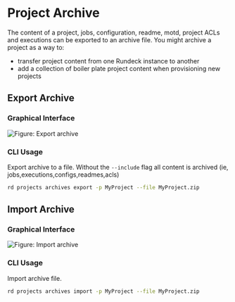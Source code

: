 # Project Archive

The content of a project, jobs, configuration, readme, motd, project ACLs and executions can be exported to an archive file. You might archive a project as a way to:

- transfer project content from one Rundeck instance to another
- add a collection of boiler plate project content when provisioning new projects

## Export Archive

### Graphical Interface

![Figure: Export archive](~@assets/img/fixme.png)

### CLI Usage

Export archive to a file. Without the `--include` flag all content is archived (ie, jobs,executions,configs,readmes,acls)

```bash
rd projects archives export -p MyProject --file MyProject.zip
```

## Import Archive

### Graphical Interface

![Figure: Import archive](~@assets/img/fixme.png)

### CLI Usage

Import archive file.

```bash
rd projects archives import -p MyProject --file MyProject.zip
```
